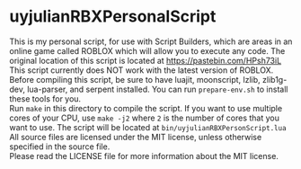 uyjulianRBXPersonalScript
=========================

This is my personal script, for use with Script Builders, which are areas in an online game called ROBLOX
which will allow you to execute any code. The original location of this script is located at 
https://pastebin.com/HPsh73iL  
This script currently does NOT work with the latest version of ROBLOX.  
Before compiling this script, be sure to have luajit, moonscript, lzlib, zlib1g-dev, lua-parser, and serpent installed. You can run `prepare-env.sh` to install these tools for you.  
Run `make` in this directory to compile the script. If you want to use multiple cores of your CPU, use `make -j2` where `2` is the number of cores that you want to use. The script will be located at `bin/uyjulianRBXPersonScript.lua`  
All source files are licensed under the MIT license, unless otherwise specified in the source file.  
Please read the LICENSE file for more information about the MIT license.  
